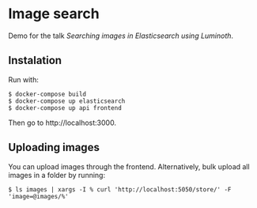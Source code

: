 Image search
============

Demo for the talk *Searching images in Elasticsearch using Luminoth*.

Instalation
-----------

Run with:

```
$ docker-compose build
$ docker-compose up elasticsearch
$ docker-compose up api frontend
```

Then go to http://localhost:3000.

Uploading images
----------------

You can upload images through the frontend. Alternatively, bulk upload
all images in a folder by running:

```
$ ls images | xargs -I % curl 'http://localhost:5050/store/' -F 'image=@images/%'
```